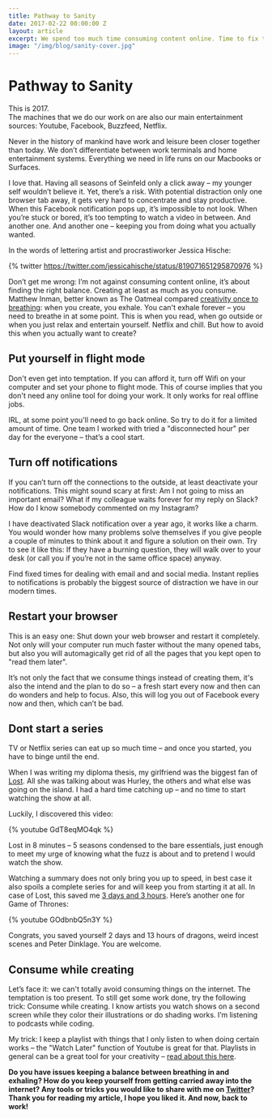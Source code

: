 ```yaml
---
title: Pathway to Sanity
date: 2017-02-22 00:00:00 Z
layout: article
excerpt: We spend too much time consuming content online. Time to fix this.
image: "/img/blog/sanity-cover.jpg"
---
```


# Pathway to Sanity

This is 2017. <br>The machines that we do our work on are also our main entertainment sources: Youtube, Facebook, Buzzfeed, Netflix. 

Never in the history of mankind have work and leisure been closer together than today. We don’t differentiate between work terminals and home entertainment systems. Everything we need in life runs on our Macbooks or Surfaces.

I love that. Having all seasons of Seinfeld only a click away – my younger self wouldn’t believe it. Yet, there’s a risk. With potential distraction only one browser tab away, it gets very hard to concentrate and stay productive. When this Facebook notification pops up, it’s impossible to not look. When you’re stuck or bored, it’s  too tempting to watch a video in between. And another one. And another one – keeping you from doing what you actually wanted.

In the words of lettering artist and procrastiworker Jessica Hische:

{% twitter https://twitter.com/jessicahische/status/819071651295870976 %}

Don’t get me wrong: I’m not against consuming content online, it’s  about finding the right balance. Creating at least as much as you consume. 
Matthew Inman, better known as The Oatmeal compared [creativity once to breathing](http://theoatmeal.com/comics/creativity): when you create, you exhale. You can't exhale forever – you need to breathe in at some point. This is when you read, when go outside or when you just relax and entertain yourself. Netflix and chill. But how to avoid this when you actually want to create?

## Put yourself in flight mode

Don't even get into temptation. If you can afford it, turn off Wifi on your computer and set your phone to flight mode. This of course implies that you don't need any online tool for doing your work. It only works for real offline jobs.

IRL, at some point you'll need to go back online. So try to do it for a limited amount of time. One team I worked with tried a "disconnected hour" per day for the everyone – that’s a cool start.

## Turn off notifications

If you can’t turn off the connections to the outside, at least deactivate your notifications. This might sound scary at first: Am I not going to miss an important email? What if my colleague waits forever for my reply on Slack? How do I know somebody commented on my Instagram?

I have deactivated Slack notification over a year ago, it works like a charm. You would wonder how many problems solve themselves if you give people a couple of minutes to think about it and figure a solution on their own. Try to see it like this: If they have a burning question, they will walk over to your desk (or call you if you’re not in the same office space) anyway.

Find fixed times for dealing with email and and social media. Instant replies to notifications is probably the biggest source of distraction we have in our modern times. 

## Restart your browser

This is an easy one: Shut down your web browser and restart it completely. Not only will your computer run much faster without the many opened tabs, but also you will automagically get rid of all the pages that you kept open to "read them later".

It’s not only the fact that we consume things instead of creating them, it's also the intend and the plan to do so – a fresh start every now and then can do wonders and help to focus. Also, this will log you out of Facebook every now and then, which can’t be bad.

## Dont start a series

TV or Netflix series can eat up so much time – and once you started, you have to binge until the end.

When I was writing my diploma thesis, my girlfriend was the biggest fan of [Lost](https://en.wikipedia.org/wiki/Lost_(TV_series)). All she was talking about was Hurley, the others and what else was going on the island. I had a hard time catching up – and no time to start watching the show at all.

Luckily, I discovered this video:

{% youtube GdT8eqMO4qk %}

Lost in 8 minutes – 5 seasons condensed to the bare essentials, just enough to meet my urge of knowing what the fuzz is about and to pretend I would watch the show.

Watching a summary does not only bring you up to speed, in best case it also spoils a complete series for and will keep you from starting it at all. In case of Lost, this saved me [3 days and 3 hours](http://tiii.me/). Here’s another one for Game of Thrones:

{% youtube GOdbnbQ5n3Y %}

Congrats, you saved yourself 2 days and 13 hours of dragons, weird incest scenes and Peter Dinklage. You are welcome.

## Consume while creating

Let’s face it: we can't totally avoid consuming things on the internet. The temptation is too present. To still get some work done, try the following trick: Consume while creating. I know artists you watch shows on a second screen while they color their illustrations or do shading works. I’m listening to podcasts while coding.

My trick: I keep a playlist with things that I only listen to when doing certain works – the "Watch Later" function of Youtube is great for that. Playlists in general can be a great tool for your creativity – [read about this here](/2017/playlist/).

**Do you have issues keeping a balance between breathing in and exhaling? How do you keep yourself from getting carried away into the internet? Any tools or tricks you would like to share with me on [Twitter](http://twitter.com/johannesippen/)? Thank you for reading my article, I hope you liked it. And now, back to work!**

